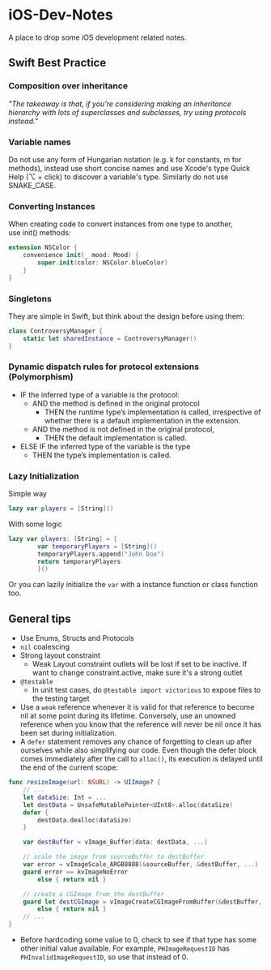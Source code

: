 # iOS-Dev-Notes

A place to drop some iOS development related notes.

## Swift Best Practice

### Composition over inheritance

*"The takeaway is that, if you’re considering making an inheritance hierarchy with lots of superclasses and subclasses, try using protocols instead."*

### Variable names

Do not use any form of Hungarian notation (e.g. k for constants, m for methods), instead use short concise names and use Xcode's type Quick Help (⌥ + click) to discover a variable's type. Similarly do not use SNAKE\_CASE.

### Converting Instances

When creating code to convert instances from one type to another, use init() methods:

``` swift
extension NSColor {
	convenience init(_ mood: Mood) {
		super.init(color: NSColor.blueColor)
	}
}
```

### Singletons

They are simple in Swift, but think about the design before using them:

``` swift
class ControversyManager {
	static let sharedInstance = ControversyManager()
}
```

### Dynamic dispatch rules for protocol extensions (Polymorphism)

* IF the inferred type of a variable is the protocol:
  * AND the method is defined in the original protocol
    * THEN the runtime type’s implementation is called, irrespective of whether there is a default implementation in the extension.
  * AND the method is not defined in the original protocol,
    * THEN the default implementation is called.
* ELSE IF the inferred type of the variable is the type
  * THEN the type’s implementation is called.

### Lazy Initialization

Simple way

``` swift
lazy var players = [String]()
```

With some logic

``` swift
lazy var players: [String] = {
        var temporaryPlayers = [String]()
        temporaryPlayers.append("John Doe")
        return temporaryPlayers
        }()
```

Or you can lazily initialize the `var` with a instance function or class function too.

## General tips

* Use Enums, Structs and Protocols
* `nil` coalescing
* Strong layout constraint
  * Weak Layout constraint outlets will be lost if set to be inactive. If want to change constraint.active, make sure it's a strong outlet
* `@testable`
  * In unit test cases, do `@testable import victorious` to expose files to the testing target
* Use a `weak` reference whenever it is valid for that reference to become nil at some point during its lifetime. Conversely, use an unowned reference when you know that the reference will never be nil once it has been set during initialization.
* A `defer` statement removes any chance of forgetting to clean up after ourselves while also simplifying our code. Even though the defer block comes immediately after the call to `alloc()`, its execution is delayed until the end of the current scope:

``` swift
func resizeImage(url: NSURL) -> UIImage? {
    // ...
    let dataSize: Int = ...
    let destData = UnsafeMutablePointer<UInt8>.alloc(dataSize)
    defer {
        destData.dealloc(dataSize)
    }

    var destBuffer = vImage_Buffer(data: destData, ...)

    // scale the image from sourceBuffer to destBuffer
    var error = vImageScale_ARGB8888(&sourceBuffer, &destBuffer, ...)
    guard error == kvImageNoError 
        else { return nil }

    // create a CGImage from the destBuffer
    guard let destCGImage = vImageCreateCGImageFromBuffer(&destBuffer, &format, ...) 
        else { return nil }
    // ...
}
```

* Before hardcoding some value to 0, check to see if that type has some other initial value available. For example, `PHImageRequestID` has `PHInvalidImageRequestID`, so use that instead of 0.